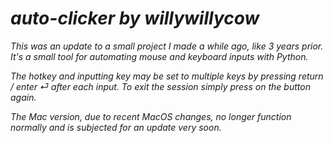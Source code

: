 # ***auto-clicker by willywillycow***

*This was an update to a small project I made a while ago, like 3 years prior. It's a small tool for automating mouse and keyboard inputs with Python.*

*The hotkey and inputting key may be set to multiple keys by pressing return / enter ⏎ after each input. To exit the session simply press on the button again.*

*The Mac version, due to recent MacOS changes, no longer function normally and is subjected for an update very soon.*
